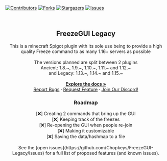 
[![Contributors][contributors-shield]][contributors-url]
[![Forks][forks-shield]][forks-url]
[![Stargazers][stars-shield]][stars-url]
[![Issues][issues-shield]][issues-url]

<br />
<div align="center">

<h2 align="center">FreezeGUI Legacy</h2>

  <p align="center">
    This is a minecraft Spigot plugin with its sole use being to provide a high quality Freeze command to as many 1.16+ servers as possible
    <br />
    <br />
    The versions planned are split between 2 plugins
    </br>
    Ancient:
    1.8.~,
    1.9.~,
    1.10.~,
    1.11.~ and
    1.12.~
    </br>
    and Legacy:
    1.13.~,
    1.14.~ and
    1.15.~
    <br />
    <br />
    <a href="https://github.com/Chopkeys/FreezeGUI"><strong>Explore the docs »</strong></a>
    <br />
    <a href="https://github.com/Chopkeys/FreezeGUI-Legacy/issues">Report Bugs</a>
    ·
    <a href="https://github.com/Chopkeys/FreezeGUI-Legacy/issues">Request Feature</a>
    ·
    <a href="https://discord.gg/gKKq3TJagg">Join Our Discord!</a>
  </p>
</div>

<div align="center">
  <h3>Roadmap</h3>
[❌] Creating 2 commands that bring up the GUI </br>
[❌] Keeping track of the freezes </br>
[❌] Re-opening the GUI when people re-join </br>
[❌] Making it customizable </br>
[❌] Saving the data/hashmap to a file </br>
  </br>
See the [open issues](https://github.com/Chopkeys/FreezeGUI-Legacy/Issues) for a full list of proposed features (and known issues).
</div>

[contributors-shield]: https://img.shields.io/github/contributors/Chopkeys/FreezeGUI-Legacy.svg?style=for-the-badge
[contributors-url]: https://github.com/Chopkeys/FreezeGUI-Legacy/graphs/contributors
[forks-shield]: https://img.shields.io/github/forks/Chopkeys/FreezeGUI-Legacy.svg?style=for-the-badge
[forks-url]: https://github.com/Chopkeys/FreezeGUI-Legacy/issues
[stars-shield]: https://img.shields.io/github/stars/Chopkeys/FreezeGUI-Legacy.svg?style=for-the-badge
[stars-url]: https://github.com/Chopkeys/FreezeGUI-Legacy/stargazers
[issues-shield]: https://img.shields.io/github/issues/Chopkeys/FreezeGUI-Legacy.svg?style=for-the-badge
[issues-url]: https://github.com/Chopkeys/FreezeGUI-Legacy/issues
